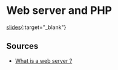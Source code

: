 # Web server and PHP

[slides](./presentation.html){:target="_blank"}

## Sources

- [What is a web server ?](https://developer.mozilla.org/en-US/docs/Learn/Common_questions/Web_mechanics/What_is_a_web_server)
